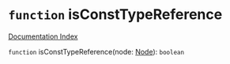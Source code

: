 # `function` isConstTypeReference

[Documentation Index](../README.md)

`function` isConstTypeReference(node: [Node](../interface.Node/README.md)): `boolean`